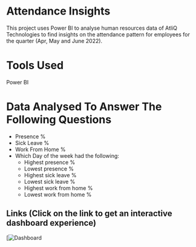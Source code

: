 # Attendance Insights
This project uses Power BI to analyse human resources data of AtliQ Technologies to find insights on the attendance pattern for employees for the quarter (Apr, May and June 2022). 

# Tools Used
Power BI

# Data Analysed To Answer The Following Questions
 - Presence % 
 - Sick Leave % 
 - Work From Home %
 - Which Day of the week had the following:
   -  Highest presence %
   - Lowest presence % 
   - Highest sick leave %
   - Lowest sick leave %
   - Highest work from home %
   - Lowest work from home %
  
 ##  Links (Click on the link to get an interactive dashboard experience)
[![Dashboard](https://app.powerbi.com/view?r=eyJrIjoiNDE4Y2VjYWUtMGVhNC00ODU0LWJlOTItMzZjMzUxNmQ0YTJkIiwidCI6ImM5OWEyZmQzLTY3NmMtNDQ2Ny04NjE4LWMxZTMzMGVlY2MyZCJ9)

